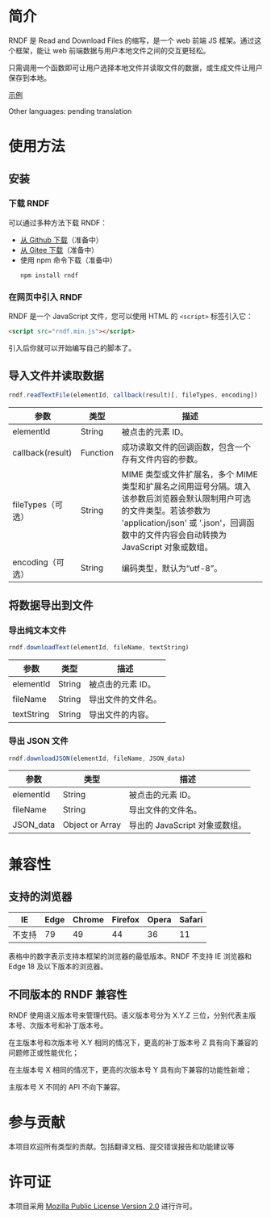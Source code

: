 # 简介

RNDF 是 Read and Download Files 的缩写，是一个 web 前端 JS 框架。通过这个框架，能让 web 前端数据与用户本地文件之间的交互更轻松。

只需调用一个函数即可让用户选择本地文件并读取文件的数据，或生成文件让用户保存到本地。

[示例]()

Other languages: pending translation

# 使用方法

## 安装

### 下载 RNDF

可以通过多种方法下载 RNDF：

+ [从 Github 下载]()（准备中）
+ [从 Gitee 下载]()（准备中）
+ 使用 npm 命令下载（准备中）
  ```
  npm install rndf
  ```

### 在网页中引入 RNDF

RNDF 是一个 JavaScript 文件，您可以使用 HTML 的 `<script>` 标签引入它：

``` html
<script src="rndf.min.js"></script>
```

引入后你就可以开始编写自己的脚本了。

## 导入文件并读取数据

``` javascript
rndf.readTextFile(elementId, callback(result)[, fileTypes, encoding])
```

|参数							|类型			|描述																																															|
|--								|--				|--																																																|
|elementId				|String		|被点击的元素 ID。																																									|
|callback(result)	|Function	|成功读取文件的回调函数，包含一个存有文件内容的参数。																								|
|fileTypes（可选）|String		|MIME 类型或文件扩展名，多个 MIME 类型和扩展名之间用逗号分隔。填入该参数后浏览器会默认限制用户可选的文件类型。若该参数为 'application/json' 或 '.json'，回调函数中的文件内容会自动转换为 JavaScript 对象或数组。|
|encoding（可选）	|String		|编码类型，默认为“utf-8”。																																					|


## 将数据导出到文件

### 导出纯文本文件

``` javascript
rndf.downloadText(elementId, fileName, textString)
```

|参数				|类型		|描述						|
|--					|--			|--							|
|elementId	|String	|被点击的元素 ID。	|
|fileName		|String	|导出文件的文件名。|
|textString	|String	|导出文件的内容。	|

### 导出 JSON 文件

``` javascript
rndf.downloadJSON(elementId, fileName, JSON_data)
```

|参数			|类型						|描述												|
|--				|--							|--													|
|elementId|String					|被点击的元素 ID。						|
|fileName	|String					|导出文件的文件名。						|
|JSON_data|Object or Array|导出的 JavaScript 对象或数组。|

# 兼容性

## 支持的浏览器

|IE			|Edge	|Chrome	|Firefox|Opera|Safari	|
|--			|--		|--			|--			|--		|--			|
|不支持	|79		|49			|44			|36		|11			|

表格中的数字表示支持本框架的浏览器的最低版本。RNDF 不支持 IE 浏览器和 Edge 18 及以下版本的浏览器。

## 不同版本的 RNDF 兼容性

RNDF 使用语义版本号来管理代码。语义版本号分为 X.Y.Z 三位，分别代表主版本号、次版本号和补丁版本号。

在主版本号和次版本号 X.Y 相同的情况下，更高的补丁版本号 Z 具有向下兼容的问题修正或性能优化；

在主版本号 X 相同的情况下，更高的次版本号 Y 具有向下兼容的功能性新增；

主版本号 X 不同的 API 不向下兼容。


# 参与贡献

本项目欢迎所有类型的贡献。包括翻译文档、提交错误报告和功能建议等

# 许可证

本项目采用 [Mozilla Public License Version 2.0](LICENSE) 进行许可。

